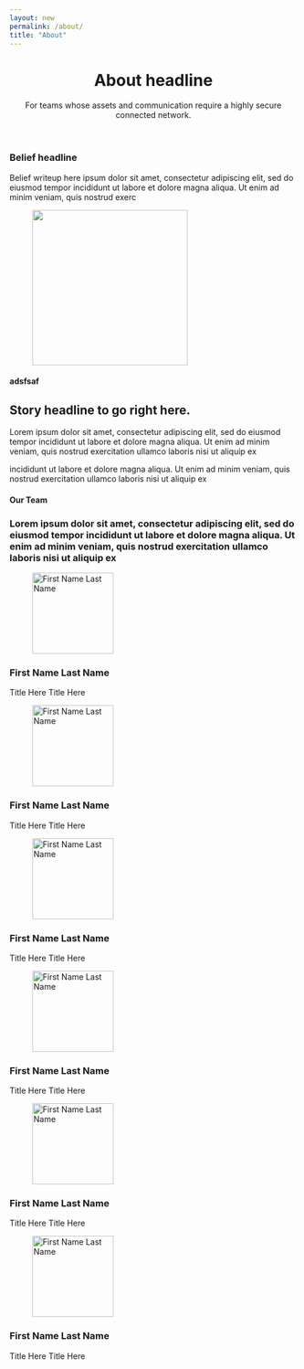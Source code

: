 ```yaml
---
layout: new
permalink: /about/
title: "About"
---
```

<header class="hero">
    <div class="row">
        <div class="col col-12 col-sm-8 col-lg-7 col-xxl-6">
            <div class="hero__content">
                <h1 class="hero__heading">About headline</h1>
                <p class="hero__subheading">For teams whose assets and communication require a highly secure connected network.</p>
            </div>
        </div>
    </div>
</header>

<section class="headline">
    <div class="headline__content">
        <h3 class="headline__title">Belief headline</h3>
        <p>Belief writeup here ipsum dolor sit amet, consectetur adipiscing elit, sed do eiusmod tempor incididunt ut labore et dolore magna aliqua. Ut enim ad minim veniam, quis nostrud exerc</p>
    </div>
</section>

<section class="box">
    <div class="row flex-lg-row-reverse">
        <div class="col col-12 col-lg-6 col-xl-5 col-xxl-6">
            <figure class="box__picture oval"><img src="{{ "/assets/img/grey-2.png" | relative_url }}" width="272" alt=""></figure>
        </div>
        <div class="col col-12 col-lg-6 col-xl-7 col-xxl-6">
            <div class="box__content">
                <h4 class="box__preheading">adsfsaf</h4>
                <h2 class="box__heading">Story headline to go right here.</h2>
                <p>Lorem ipsum dolor sit amet, consectetur adipiscing elit, sed do eiusmod tempor incididunt ut labore et dolore magna aliqua. Ut enim ad minim veniam, quis nostrud exercitation ullamco laboris nisi ut aliquip ex</p>
                <p>incididunt ut labore et dolore magna aliqua. Ut enim ad minim veniam, quis nostrud exercitation ullamco laboris nisi ut aliquip ex</p>
            </div>
        </div>
    </div>
</section>

<section class="team">
    <div class="row justify-content-md-center text-center">
        <div class="col col-12 col-md-8 col-lg-7">
            <h4 class="team__preheading">Our Team</h4>
            <h3 class="team__heading">Lorem ipsum dolor sit amet, consectetur adipiscing elit, sed do eiusmod tempor incididunt ut labore et dolore magna aliqua. Ut enim ad minim veniam, quis nostrud exercitation ullamco laboris nisi ut aliquip ex</h3>
        </div>
    </div>
    <div class="row">
        <div class="col col-12 col-xl-4">
            <article class="team__person">
                <figure class="team__person-photo"><img src="{{ "/assets/img/team/person.webp" | relative_url }}" width="142" height="142" alt="First Name Last Name"></figure>
                <h3 class="team__person-name">First Name Last Name</h3>
                <p>Title Here Title Here</p>
            </article>
        </div>
        <div class="col col-12 col-xl-4">
            <article class="team__person">
                <figure class="team__person-photo"><img src="{{ "/assets/img/team/person.webp" | relative_url }}" width="142" height="142" alt="First Name Last Name"></figure>
                <h3 class="team__person-name">First Name Last Name</h3>
                <p>Title Here Title Here</p>
            </article>
        </div>
        <div class="col col-12 col-xl-4">
            <article class="team__person">
                <figure class="team__person-photo"><img src="{{ "/assets/img/team/person.webp" | relative_url }}" width="142" height="142" alt="First Name Last Name"></figure>
                <h3 class="team__person-name">First Name Last Name</h3>
                <p>Title Here Title Here</p>
            </article>
        </div>
        <div class="col col-12 col-xl-4">
            <article class="team__person">
                <figure class="team__person-photo"><img src="{{ "/assets/img/team/person.webp" | relative_url }}" width="142" height="142" alt="First Name Last Name"></figure>
                <h3 class="team__person-name">First Name Last Name</h3>
                <p>Title Here Title Here</p>
            </article>
        </div>
        <div class="col col-12 col-xl-4">
            <article class="team__person">
                <figure class="team__person-photo"><img src="{{ "/assets/img/team/person.webp" | relative_url }}" width="142" height="142" alt="First Name Last Name"></figure>
                <h3 class="team__person-name">First Name Last Name</h3>
                <p>Title Here Title Here</p>
            </article>
        </div>
        <div class="col col-12 col-xl-4">
            <article class="team__person">
                <figure class="team__person-photo"><img src="{{ "/assets/img/team/person.webp" | relative_url }}" width="142" height="142" alt="First Name Last Name"></figure>
                <h3 class="team__person-name">First Name Last Name</h3>
                <p>Title Here Title Here</p>
            </article>
        </div>
    </div>
</section>